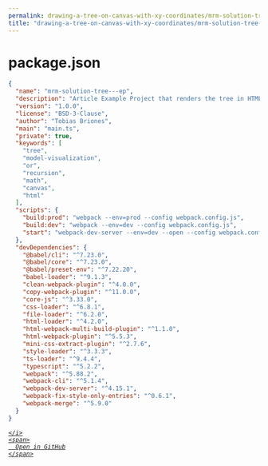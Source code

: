 ```yaml
---
permalink: drawing-a-tree-on-canvas-with-xy-coordinates/mrm-solution-tree---ep/package.json.html
title: "drawing-a-tree-on-canvas-with-xy-coordinates/mrm-solution-tree---ep/package.json"
---
```


# package.json
```json
{
  "name": "mrm-solution-tree---ep",
  "description": "Article Example Project that renders the tree in HTML5 Canvas with TypeScript",
  "version": "1.0.0",
  "license": "BSD-3-Clause",
  "author": "Tobias Briones",
  "main": "main.ts",
  "private": true,
  "keywords": [
    "tree",
    "model-visualization",
    "or",
    "recursion",
    "math",
    "canvas",
    "html"
  ],
  "scripts": {
    "build:prod": "webpack --env=prod --config webpack.config.js",
    "build:dev": "webpack --env=dev --config webpack.config.js",
    "start": "webpack-dev-server --env=dev --open --config webpack.config.js"
  },
  "devDependencies": {
    "@babel/cli": "^7.23.0",
    "@babel/core": "^7.23.0",
    "@babel/preset-env": "^7.22.20",
    "babel-loader": "^9.1.3",
    "clean-webpack-plugin": "^4.0.0",
    "copy-webpack-plugin": "^11.0.0",
    "core-js": "^3.33.0",
    "css-loader": "^6.8.1",
    "file-loader": "^6.2.0",
    "html-loader": "^4.2.0",
    "html-webpack-multi-build-plugin": "^1.1.0",
    "html-webpack-plugin": "^5.5.3",
    "mini-css-extract-plugin": "^2.7.6",
    "style-loader": "^3.3.3",
    "ts-loader": "^9.4.4",
    "typescript": "^5.2.2",
    "webpack": "^5.88.2",
    "webpack-cli": "^5.1.4",
    "webpack-dev-server": "^4.15.1",
    "webpack-fix-style-only-entries": "^0.6.1",
    "webpack-merge": "^5.9.0"
  }
}

```
<div class="social open-gh-btn my-4">
  <a class="btn btn-github" href="https://github.com/mathsoftware/engineer/tree/main/representation/repsymo/2dp/mrm/feat/drawing-a-tree-on-canvas-with-xy-coordinates/mrm-solution-tree---ep/package.json" target="_blank">
    <i class="fab fa-github">
      
    </i>
    <span>
      Open in GitHub
    </span>
  </a>
</div>